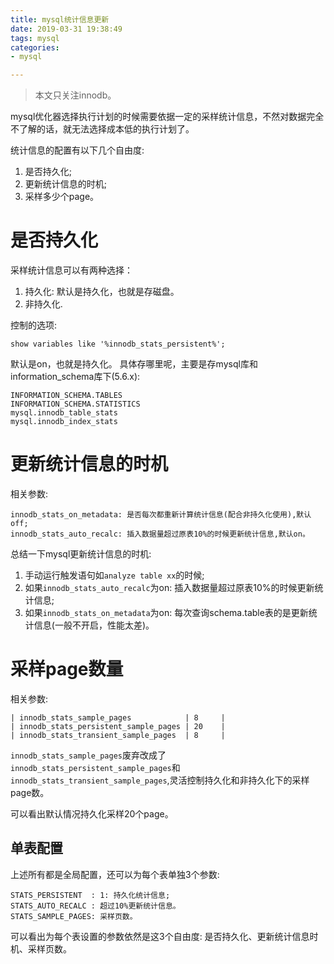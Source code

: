 ```yaml
---
title: mysql统计信息更新
date: 2019-03-31 19:38:49
tags: mysql
categories:
- mysql

---
```


> 本文只关注innodb。 

mysql优化器选择执行计划的时候需要依据一定的采样统计信息，不然对数据完全不了解的话，就无法选择成本低的执行计划了。

统计信息的配置有以下几个自由度:
1. 是否持久化;
2. 更新统计信息的时机;
3. 采样多少个page。 

# 是否持久化
采样统计信息可以有两种选择：
1. 持久化: 默认是持久化，也就是存磁盘。
2. 非持久化.

控制的选项:
```
show variables like '%innodb_stats_persistent%';
```
默认是on，也就是持久化。
具体存哪里呢，主要是存mysql库和information_schema库下(5.6.x):
```
INFORMATION_SCHEMA.TABLES
INFORMATION_SCHEMA.STATISTICS
mysql.innodb_table_stats
mysql.innodb_index_stats
```

# 更新统计信息的时机
相关参数:
```
innodb_stats_on_metadata: 是否每次都重新计算统计信息(配合非持久化使用),默认off;
innodb_stats_auto_recalc: 插入数据量超过原表10%的时候更新统计信息,默认on。 
```
总结一下mysql更新统计信息的时机:
1. 手动运行触发语句如`analyze table xx`的时候;
2. 如果`innodb_stats_auto_recalc`为on: 插入数据量超过原表10%的时候更新统计信息;
3. 如果`innodb_stats_on_metadata`为on: 每次查询schema.table表的是更新统计信息(一般不开启，性能太差)。

# 采样page数量
相关参数:
```
| innodb_stats_sample_pages            | 8     |
| innodb_stats_persistent_sample_pages | 20    |
| innodb_stats_transient_sample_pages  | 8     |
```
`innodb_stats_sample_pages`废弃改成了`innodb_stats_persistent_sample_pages`和`innodb_stats_transient_sample_pages`,灵活控制持久化和非持久化下的采样page数。

可以看出默认情况持久化采样20个page。 

## 单表配置
上述所有都是全局配置，还可以为每个表单独3个参数:
```
STATS_PERSISTENT  : 1: 持久化统计信息;
STATS_AUTO_RECALC : 超过10%更新统计信息。
STATS_SAMPLE_PAGES: 采样页数。
```
可以看出为每个表设置的参数依然是这3个自由度: 是否持久化、更新统计信息时机、采样页数。